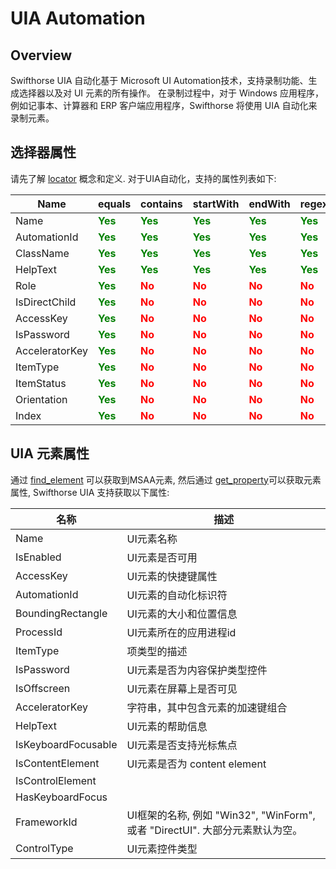 
# UIA Automation 
## Overview

Swifthorse UIA 自动化基于 Microsoft UI Automation技术，支持录制功能、生成选择器以及对 UI 元素的所有操作。 
在录制过程中，对于 Windows 应用程序，例如记事本、计算器和 ERP 客户端应用程序，Swifthorse 将使用 UIA 自动化来录制元素。

## 选择器属性
请先了解 [locator](./locator.md) 概念和定义. 对于UIA自动化，支持的属性列表如下:

| Name      | equals | contains |startWith |endWith | regex
| ----------- | ----------- |----------- |----------- |----------- |----------- |
| Name |  <font color="Green"><B>Yes</B></font>   |<font color="Green"><B>Yes</B></font>|<font color="Green"><B>Yes</B></font>|<font color="Green"><B>Yes</B></font>|<font color="Green"><B>Yes</B></font>|
| AutomationId |  <font color="Green"><B>Yes</B></font>   |<font color="Green"><B>Yes</B></font>|<font color="Green"><B>Yes</B></font>|<font color="Green"><B>Yes</B></font>|<font color="Green"><B>Yes</B></font>|
| ClassName |  <font color="Green"><B>Yes</B></font>   |<font color="Green"><B>Yes</B></font>|<font color="Green"><B>Yes</B></font>|<font color="Green"><B>Yes</B></font>|<font color="Green"><B>Yes</B></font>|
| HelpText |  <font color="Green"><B>Yes</B></font>   |<font color="Green"><B>Yes</B></font>|<font color="Green"><B>Yes</B></font>|<font color="Green"><B>Yes</B></font>|<font color="Green"><B>Yes</B></font>|
| Role |  <font color="Green"><B>Yes</B></font>   |<font color="Red"><B>No</B></font>|<font color="Red"><B>No</B></font>|<font color="Red"><B>No</B></font>|<font color="Red"><B>No</B></font>|
| IsDirectChild |  <font color="Green"><B>Yes</B></font>   |<font color="Red"><B>No</B></font>|<font color="Red"><B>No</B></font>|<font color="Red"><B>No</B></font>|<font color="Red"><B>No</B></font>|
| AccessKey |  <font color="Green"><B>Yes</B></font>   |<font color="Red"><B>No</B></font>|<font color="Red"><B>No</B></font>|<font color="Red"><B>No</B></font>|<font color="Red"><B>No</B></font>|
| IsPassword |  <font color="Green"><B>Yes</B></font>   |<font color="Red"><B>No</B></font>|<font color="Red"><B>No</B></font>|<font color="Red"><B>No</B></font>|<font color="Red"><B>No</B></font>|
| AcceleratorKey |  <font color="Green"><B>Yes</B></font>   |<font color="Red"><B>No</B></font>|<font color="Red"><B>No</B></font>|<font color="Red"><B>No</B></font>|<font color="Red"><B>No</B></font>|
| ItemType |  <font color="Green"><B>Yes</B></font>   |<font color="Red"><B>No</B></font>|<font color="Red"><B>No</B></font>|<font color="Red"><B>No</B></font>|<font color="Red"><B>No</B></font>|
| ItemStatus |  <font color="Green"><B>Yes</B></font>   |<font color="Red"><B>No</B></font>|<font color="Red"><B>No</B></font>|<font color="Red"><B>No</B></font>|<font color="Red"><B>No</B></font>|
| Orientation |  <font color="Green"><B>Yes</B></font>   |<font color="Red"><B>No</B></font>|<font color="Red"><B>No</B></font>|<font color="Red"><B>No</B></font>|<font color="Red"><B>No</B></font>|
| Index |  <font color="Green"><B>Yes</B></font>   |<font color="Red"><B>No</B></font>|<font color="Red"><B>No</B></font>|<font color="Red"><B>No</B></font>|<font color="Red"><B>No</B></font>|

## UIA 元素属性
通过 [find_element](../references/python/globalfunctions/find_element.md) 可以获取到MSAA元素, 然后通过 [get_property](../references/python/pageelement/get_property.md)可以获取元素属性, Swifthorse UIA 支持获取以下属性:

| 名称      | 描述 |
| ----------- | ----------- |
| Name      |  UI元素名称 |
| IsEnabled  | UI元素是否可用 |
| AccessKey   | UI元素的快捷键属性 |
| AutomationId | UI元素的自动化标识符 |
| BoundingRectangle   | UI元素的大小和位置信息|
| ProcessId   | UI元素所在的应用进程id |
| ItemType   | 项类型的描述 |
| IsPassword   |  UI元素是否为内容保护类型控件 |
| IsOffscreen   | UI元素在屏幕上是否可见 |
| AcceleratorKey   | 字符串，其中包含元素的加速键组合|
| HelpText   | UI元素的帮助信息 |
| IsKeyboardFocusable   |UI元素是否支持光标焦点|
| IsContentElement   |UI元素是否为 content element|
| IsControlElement   | |UI元素是否为 control element |
| HasKeyboardFocus   | |UI元素是否获取光标焦点 |
| FrameworkId   | UI框架的名称, 例如 "Win32", "WinForm", 或者 "DirectUI". 大部分元素默认为空。 |
| ControlType | UI元素控件类型 |
